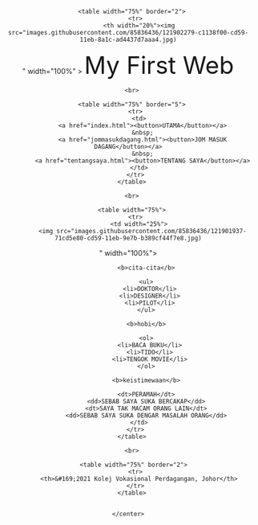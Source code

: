 <html>
  <head>
    <title>MY FIRST WEB</title>
  </head>
  
  <body>
    <center>
      
      <table width="75%" border="2">
        <tr>
          <th width="20%"><img src="images.githubusercontent.com/85836436/121902279-c1138f00-cd59-11eb-8a1c-ad4437d7aaa4.jpg)
" width="100%" ></th>
          <th><font size="50">My First Web</font></th>
        </tr>
      </table>
      
      <br>
      
      <table width="75%" border="5">
        <tr>
          <td>
            <a href="index.html"><button>UTAMA</button></a>
            &nbsp;
            <a href="jommasukdagang.html"><button>JOM MASUK DAGANG</button></a>
            &nbsp;
            <a href="tentangsaya.html"><button>TENTANG SAYA</button></a>
          </td>
        </tr>
      </table>
      
      <br>
      
      <table width="75%">
        <tr>
          <td width="25%">
            <img src="images.githubusercontent.com/85836436/121901937-71cd5e80-cd59-11eb-9e7b-b389cf44f7e8.jpg)
" width="100%">
          </td>
            <td>
              
              <b>cita-cita</b>
              
              <ul>
                <li>DOKTOR</li>
                <li>DESIGNER</li>
                <li>PILOT</li>
              </ul>
              
              <b>hobi</b>
              
              <ol>
                <li>BACA BUKU</li>
                <li>TIDO</li>
                <li>TENGOK MOVIE</li>
              </ol>
              
              <b>keistimewaan</b>
              
              <dt>PERAMAH</dt>
              <dd>SEBAB SAYA SUKA BERCAKAP</dd>
              <dt>SAYA TAK MACAM ORANG LAIN</dt>
              <dd>SEBAB SAYA SUKA DENGAR MASALAH ORANG</dd>
          </td>
        </tr>
      </table>
      
      <br>
        
       <table width="75%" border="2">
        <tr>
          <th>&#169;2021 Kolej Vokasional Perdagangan, Johor</th>
        </tr>
      </table>
      
      
    </center>
  </body>
  
</html>

    
